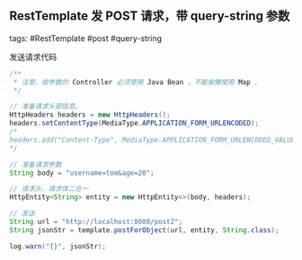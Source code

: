 ## RestTemplate 发 POST 请求，带 query-string 参数

tags: #RestTemplate #post #query-string 

发送请求代码

```java
/**
 * 注意，收参数的 Controller 必须使用 Java Bean ，不能偷懒使用 Map 。
 */

// 准备请求头部信息。
HttpHeaders headers = new HttpHeaders();
headers.setContentType(MediaType.APPLICATION_FORM_URLENCODED);
/*
headers.add("Content-Type", MediaType.APPLICATION_FORM_URLENCODED_VALUE);  
*/

// 准备请求参数
String body = "username=tom&age=20"; 

// 请求头、请求体二合一
HttpEntity<String> entity = new HttpEntity<>(body, headers);

// 发送
String url = "http://localhost:8080/post2";
String jsonStr = template.postForObject(url, entity, String.class);

log.warn("{}", jsonStr);
```
